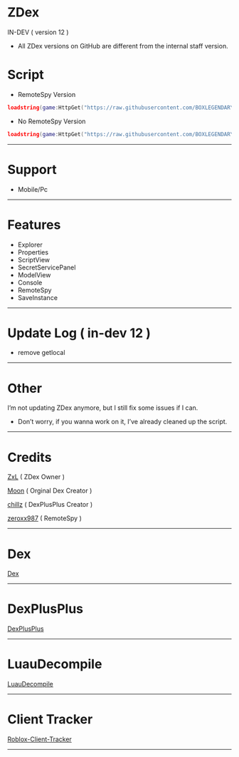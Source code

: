 # ZDex 
IN-DEV ( version 12 )
* All ZDex versions on GitHub are different from the internal staff version.
# Script
* RemoteSpy Version
```lua
loadstring(game:HttpGet("https://raw.githubusercontent.com/BOXLEGENDARY/ZDex/main/ZDex1.lua"))()
```
* No RemoteSpy Version
```lua
loadstring(game:HttpGet("https://raw.githubusercontent.com/BOXLEGENDARY/ZDex/main/ZDex2.lua"))()
```

---

# Support
* Mobile/Pc

---

# Features
* Explorer
* Properties
* ScriptView
* SecretServicePanel
* ModelView
* Console
* RemoteSpy
* SaveInstance

---

# Update Log ( in-dev 12 )
* remove getlocal

---

# Other
I’m not updating ZDex anymore, but I still fix some issues if I can.
* Don’t worry, if you wanna work on it, I’ve already cleaned up the script.

---

# Credits
[ZxL](https://youtu.be/dQw4w9WgXcQ?si=IkAXjfO3Uf2UOJ9V) ( ZDex Owner )

[Moon](https://github.com/LorekeeperZinnia) ( Orginal Dex Creator )

[chillz](https://github.com/AZYsGithub) ( DexPlusPlus Creator )

[zeroxx987](https://scriptblox.com/script/Universal-Script-BootSpy-12998) ( RemoteSpy )

---

# Dex
[Dex](https://github.com/LorekeeperZinnia/Dex)

---

# DexPlusPlus
[DexPlusPlus](https://github.com/AZYsGithub/DexPlusPlus)

---

# LuauDecompile
[LuauDecompile](https://github.com/BOXLEGENDARY/LuauDecompile)

---

# Client Tracker

[Roblox-Client-Tracker](https://github.com/MaximumADHD/Roblox-Client-Tracker)

---

